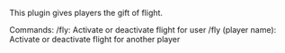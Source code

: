 This plugin gives players the gift of flight.

Commands:
    /fly: Activate or deactivate flight for user
    /fly (player name): Activate or deactivate flight for another player